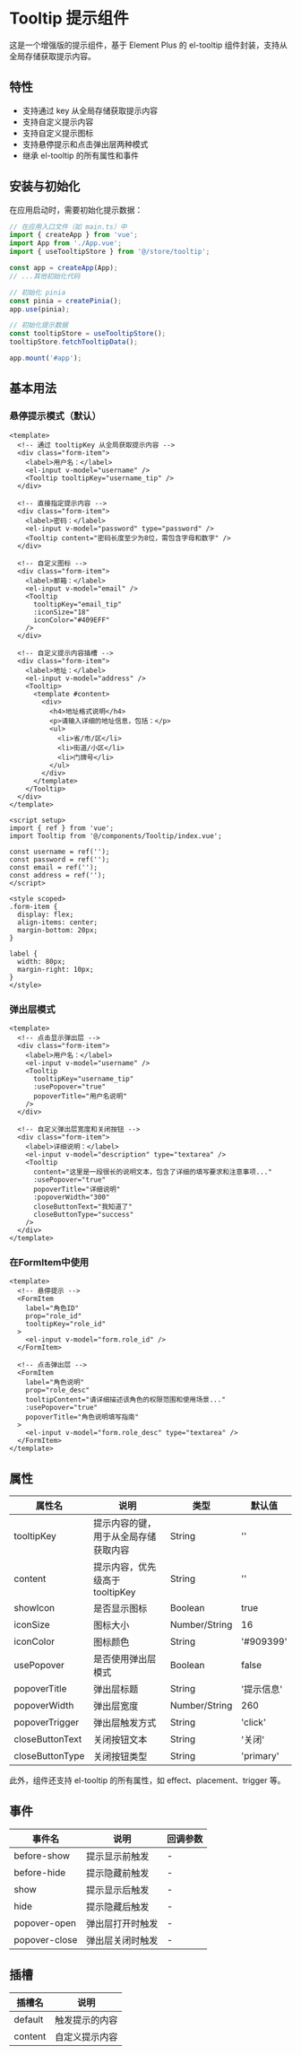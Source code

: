 # Tooltip 提示组件

这是一个增强版的提示组件，基于 Element Plus 的 el-tooltip 组件封装，支持从全局存储获取提示内容。

## 特性

- 支持通过 key 从全局存储获取提示内容
- 支持自定义提示内容
- 支持自定义提示图标
- 支持悬停提示和点击弹出层两种模式
- 继承 el-tooltip 的所有属性和事件

## 安装与初始化

在应用启动时，需要初始化提示数据：

```typescript
// 在应用入口文件（如 main.ts）中
import { createApp } from 'vue';
import App from './App.vue';
import { useTooltipStore } from '@/store/tooltip';

const app = createApp(App);
// ...其他初始化代码

// 初始化 pinia
const pinia = createPinia();
app.use(pinia);

// 初始化提示数据
const tooltipStore = useTooltipStore();
tooltipStore.fetchTooltipData();

app.mount('#app');
```

## 基本用法

### 悬停提示模式（默认）

```vue
<template>
  <!-- 通过 tooltipKey 从全局获取提示内容 -->
  <div class="form-item">
    <label>用户名：</label>
    <el-input v-model="username" />
    <Tooltip tooltipKey="username_tip" />
  </div>

  <!-- 直接指定提示内容 -->
  <div class="form-item">
    <label>密码：</label>
    <el-input v-model="password" type="password" />
    <Tooltip content="密码长度至少为8位，需包含字母和数字" />
  </div>

  <!-- 自定义图标 -->
  <div class="form-item">
    <label>邮箱：</label>
    <el-input v-model="email" />
    <Tooltip 
      tooltipKey="email_tip" 
      :iconSize="18" 
      iconColor="#409EFF" 
    />
  </div>

  <!-- 自定义提示内容插槽 -->
  <div class="form-item">
    <label>地址：</label>
    <el-input v-model="address" />
    <Tooltip>
      <template #content>
        <div>
          <h4>地址格式说明</h4>
          <p>请输入详细的地址信息，包括：</p>
          <ul>
            <li>省/市/区</li>
            <li>街道/小区</li>
            <li>门牌号</li>
          </ul>
        </div>
      </template>
    </Tooltip>
  </div>
</template>

<script setup>
import { ref } from 'vue';
import Tooltip from '@/components/Tooltip/index.vue';

const username = ref('');
const password = ref('');
const email = ref('');
const address = ref('');
</script>

<style scoped>
.form-item {
  display: flex;
  align-items: center;
  margin-bottom: 20px;
}

label {
  width: 80px;
  margin-right: 10px;
}
</style>
```

### 弹出层模式

```vue
<template>
  <!-- 点击显示弹出层 -->
  <div class="form-item">
    <label>用户名：</label>
    <el-input v-model="username" />
    <Tooltip 
      tooltipKey="username_tip" 
      :usePopover="true" 
      popoverTitle="用户名说明"
    />
  </div>

  <!-- 自定义弹出层宽度和关闭按钮 -->
  <div class="form-item">
    <label>详细说明：</label>
    <el-input v-model="description" type="textarea" />
    <Tooltip 
      content="这里是一段很长的说明文本，包含了详细的填写要求和注意事项..." 
      :usePopover="true" 
      popoverTitle="详细说明" 
      :popoverWidth="300"
      closeButtonText="我知道了"
      closeButtonType="success"
    />
  </div>
</template>
```

### 在FormItem中使用

```vue
<template>
  <!-- 悬停提示 -->
  <FormItem 
    label="角色ID" 
    prop="role_id" 
    tooltipKey="role_id"
  >
    <el-input v-model="form.role_id" />
  </FormItem>
  
  <!-- 点击弹出层 -->
  <FormItem 
    label="角色说明" 
    prop="role_desc" 
    tooltipContent="请详细描述该角色的权限范围和使用场景..."
    :usePopover="true"
    popoverTitle="角色说明填写指南"
  >
    <el-input v-model="form.role_desc" type="textarea" />
  </FormItem>
</template>
```

## 属性

| 属性名 | 说明 | 类型 | 默认值 |
| --- | --- | --- | --- |
| tooltipKey | 提示内容的键，用于从全局存储获取内容 | String | '' |
| content | 提示内容，优先级高于 tooltipKey | String | '' |
| showIcon | 是否显示图标 | Boolean | true |
| iconSize | 图标大小 | Number/String | 16 |
| iconColor | 图标颜色 | String | '#909399' |
| usePopover | 是否使用弹出层模式 | Boolean | false |
| popoverTitle | 弹出层标题 | String | '提示信息' |
| popoverWidth | 弹出层宽度 | Number/String | 260 |
| popoverTrigger | 弹出层触发方式 | String | 'click' |
| closeButtonText | 关闭按钮文本 | String | '关闭' |
| closeButtonType | 关闭按钮类型 | String | 'primary' |

此外，组件还支持 el-tooltip 的所有属性，如 effect、placement、trigger 等。

## 事件

| 事件名 | 说明 | 回调参数 |
| --- | --- | --- |
| before-show | 提示显示前触发 | - |
| before-hide | 提示隐藏前触发 | - |
| show | 提示显示后触发 | - |
| hide | 提示隐藏后触发 | - |
| popover-open | 弹出层打开时触发 | - |
| popover-close | 弹出层关闭时触发 | - |

## 插槽

| 插槽名 | 说明 |
| --- | --- |
| default | 触发提示的内容 |
| content | 自定义提示内容 |